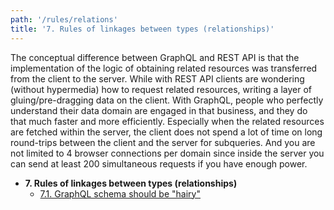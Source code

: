 ```yaml
---
path: '/rules/relations'
title: '7. Rules of linkages between types (relationships)'
---
```


The conceptual difference between GraphQL and REST API is that the implementation of the logic of obtaining related resources was transferred from the client to the server. While with REST API clients are wondering (without hypermedia) how to request related resources, writing a layer of gluing/pre-dragging data on the client. With GraphQL, people who perfectly understand their data domain are engaged in that business, and they do that much faster and more efficiently. Especially when the related resources are fetched within the server, the client does not spend a lot of time on long round-trips between the client and the server for subqueries. And you are not limited to 4 browser connections per domain since inside the server you can send at least 200 simultaneous requests if you have enough power.

- **7. Rules of linkages between types (relationships)**
  - [7.1. GraphQL schema should be "hairy"](./relations-hairy-graphql.md)
